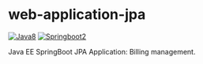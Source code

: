 # web-application-jpa
<a href="https://www.oracle.com/technetwork/java/javaee/overview/index.html"><img src="https://img.shields.io/badge/Java%20EE-v8-red.svg" alt="Java8" /></a>
<a href="https://spring.io/"><img src="https://img.shields.io/badge/Springboot-v2.1.3-green.svg" alt="Springboot2" /></a>

Java EE SpringBoot JPA Application: Billing management.
